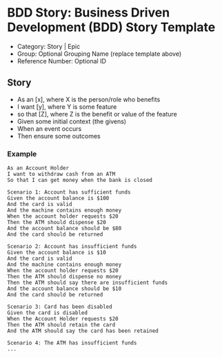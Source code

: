 # BDD Story: Business Driven Development (BDD) Story Template

* Category: Story | Epic
* Group: Optional Grouping Name (replace template above)
* Reference Number: Optional ID

## Story

* As an [x], where X is the person/role who benefits
* I want [y], where Y is some feature
* so that [Z], where Z is the benefit or value of the feature
* Given some initial context (the givens)
* When an event occurs
* Then ensure some outcomes

### Example

```
As an Account Holder
I want to withdraw cash from an ATM
So that I can get money when the bank is closed

Scenario 1: Account has sufficient funds
Given the account balance is $100
And the card is valid
And the machine contains enough money
When the account holder requests $20
Then the ATM should dispense $20
And the account balance should be $80
And the card should be returned

Scenario 2: Account has insufficient funds
Given the account balance is $10
And the card is valid
And the machine contains enough money
When the account holder requests $20
Then the ATM should dispense no money
Then the ATM should say there are insufficient funds
And the account balance should be $10
And the card should be returned

Scenario 3: Card has been disabled
Given the card is disabled
When the Account Holder requests $20
Then the ATM should retain the card
And the ATM should say the card has been retained

Scenario 4: The ATM has insufficient funds
...
```
